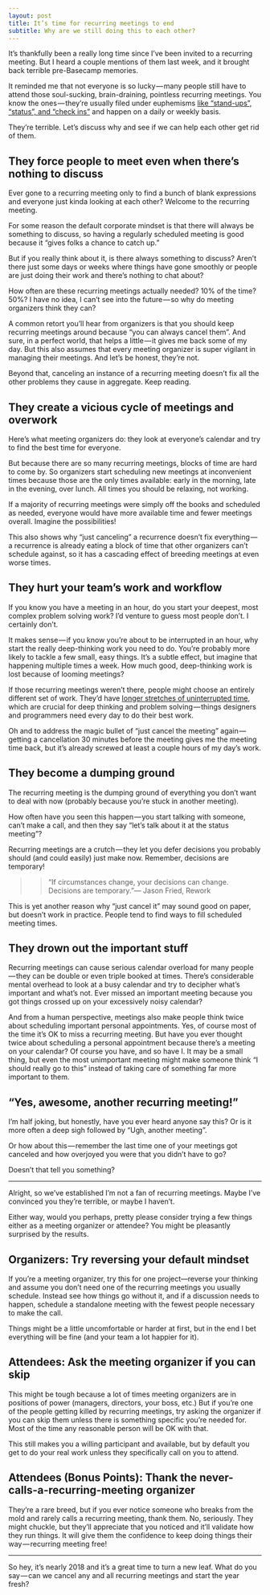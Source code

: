 ```yaml
---
layout: post
title: It’s time for recurring meetings to end
subtitle: Why are we still doing this to each other?
---
```


It’s thankfully been a really long time since I’ve been invited to a recurring meeting. But I heard a couple mentions of them last week, and it brought back terrible pre-Basecamp memories.

It reminded me that not everyone is so lucky — many people still have to attend those soul-sucking, brain-draining, pointless recurring meetings. You know the ones — they’re usually filed under euphemisms [like “stand-ups”, “status”, and “check ins”](https://m.signalvnoise.com/status-meetings-are-the-scourge/) and happen on a daily or weekly basis.

They’re terrible. Let’s discuss why and see if we can help each other get rid of them.

## They force people to meet even when there’s nothing to discuss

Ever gone to a recurring meeting only to find a bunch of blank expressions and everyone just kinda looking at each other? Welcome to the recurring meeting.

For some reason the default corporate mindset is that there will always be something to discuss, so having a regularly scheduled meeting is good because it “gives folks a chance to catch up.”

But if you really think about it, is there always something to discuss? Aren’t there just some days or weeks where things have gone smoothly or people are just doing their work and there’s nothing to chat about?

How often are these recurring meetings actually needed? 10% of the time? 50%? I have no idea, I can’t see into the future — so why do meeting organizers think they can?

A common retort you’ll hear from organizers is that you should keep recurring meetings around because “you can always cancel them”. And sure, in a perfect world, that helps a little — it gives me back some of my day. But this also assumes that every meeting organizer is super vigilant in managing their meetings. And let’s be honest, they’re not.

Beyond that, canceling an instance of a recurring meeting doesn’t fix all the other problems they cause in aggregate. Keep reading.

## They create a vicious cycle of meetings and overwork

Here’s what meeting organizers do: they look at everyone’s calendar and try to find the best time for everyone.

But because there are so many recurring meetings, blocks of time are hard to come by. So organizers start scheduling new meetings at inconvenient times because those are the only times available: early in the morning, late in the evening, over lunch. All times you should be relaxing, not working.

If a majority of recurring meetings were simply off the books and scheduled as needed, everyone would have more available time and fewer meetings overall. Imagine the possibilities!

This also shows why “just canceling” a recurrence doesn’t fix everything — a recurrence is already eating a block of time that other organizers can’t schedule against, so it has a cascading effect of breeding meetings at even worse times.

## They hurt your team’s work and workflow

If you know you have a meeting in an hour, do you start your deepest, most complex problem solving work? I’d venture to guess most people don’t. I certainly don’t.

It makes sense — if you know you’re about to be interrupted in an hour, why start the really deep-thinking work you need to do. You’re probably more likely to tackle a few small, easy things. It’s a subtle effect, but imagine that happening multiple times a week. How much good, deep-thinking work is lost because of looming meetings?

If those recurring meetings weren’t there, people might choose an entirely different set of work. They’d have [longer stretches of uninterrupted time](https://www.youtube.com/watch?v=0UmUgaJwEr0), which are crucial for deep thinking and problem solving — things designers and programmers need every day to do their best work.

Oh and to address the magic bullet of “just cancel the meeting” again — getting a cancellation 30 minutes before the meeting gives me the meeting time back, but it’s already screwed at least a couple hours of my day’s work.

## They become a dumping ground

The recurring meeting is the dumping ground of everything you don’t want to deal with now (probably because you’re stuck in another meeting).

How often have you seen this happen — you start talking with someone, can’t make a call, and then they say “let’s talk about it at the status meeting”?

Recurring meetings are a crutch — they let you defer decisions you probably should (and could easily) just make now. Remember, decisions are temporary!

>> “If circumstances change, your decisions can change. Decisions are temporary.”― Jason Fried, Rework

This is yet another reason why “just cancel it” may sound good on paper, but doesn’t work in practice. People tend to find ways to fill scheduled meeting times.

## They drown out the important stuff

Recurring meetings can cause serious calendar overload for many people — they can be double or even triple booked at times. There’s considerable mental overhead to look at a busy calendar and try to decipher what’s important and what’s not. Ever missed an important meeting because you got things crossed up on your excessively noisy calendar?

And from a human perspective, meetings also make people think twice about scheduling important personal appointments. Yes, of course most of the time it’s OK to miss a recurring meeting. But have you ever thought twice about scheduling a personal appointment because there’s a meeting on your calendar? Of course you have, and so have I. It may be a small thing, but even the most unimportant meeting might make someone think “I should really go to this” instead of taking care of something far more important to them.

## “Yes, awesome, another recurring meeting!”

I’m half joking, but honestly, have you ever heard anyone say this? Or is it more often a deep sigh followed by “Ugh, another meeting”.

Or how about this — remember the last time one of your meetings got canceled and how overjoyed you were that you didn’t have to go?

Doesn’t that tell you something?

---

Alright, so we’ve established I’m not a fan of recurring meetings. Maybe I’ve convinced you they’re terrible, or maybe I haven’t.

Either way, would you perhaps, pretty please consider trying a few things either as a meeting organizer or attendee? You might be pleasantly surprised by the results.

## Organizers: Try reversing your default mindset

If you’re a meeting organizer, try this for one project—reverse your thinking and assume you don’t need one of the recurring meetings you usually schedule. Instead see how things go without it, and if a discussion needs to happen, schedule a standalone meeting with the fewest people necessary to make the call.

Things might be a little uncomfortable or harder at first, but in the end I bet everything will be fine (and your team a lot happier for it).

## Attendees: Ask the meeting organizer if you can skip

This might be tough because a lot of times meeting organizers are in positions of power (managers, directors, your boss, etc.) But if you’re one of the people getting killed by recurring meetings, try asking the organizer if you can skip them unless there is something specific you’re needed for. Most of the time any reasonable person will be OK with that.

This still makes you a willing participant and available, but by default you get to do your real work unless they specifically call on you to attend.

## Attendees (Bonus Points): Thank the never-calls-a-recurring-meeting organizer

They’re a rare breed, but if you ever notice someone who breaks from the mold and rarely calls a recurring meeting, thank them. No, seriously. They might chuckle, but they’ll appreciate that you noticed and it’ll validate how they run things. It will give them the confidence to keep doing things their way — recurring meeting free!

---

So hey, it’s nearly 2018 and it’s a great time to turn a new leaf. What do you say — can we cancel any and all recurring meetings and start the year fresh?